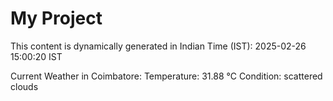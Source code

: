 # My Project

This content is dynamically generated in Indian Time (IST): 2025-02-26 15:00:20 IST


Current Weather in Coimbatore:
Temperature: 31.88 °C
Condition: scattered clouds
